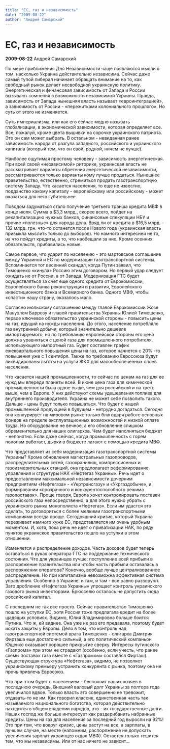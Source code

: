 ```yaml
---
title: "ЕС, газ и независимость"
date: "2009-08-22"
author: "Андрей Самарский"
---
```


# ЕС, газ и независимость

**2009-08-22** Андрей Самарский

По мере приближения Дня Независимости чаще появляются мысли о том, насколько Украина действительно независима. Сейчас даже самый тупой либерал начинает обращать внимание на то, как свободный рынок делает несвободной украинскую политику. Энергетическая и финансовая зависимость от Запада и России вызывают сомнения в возможности независимой Украины. Правда, зависимость от Запада нынешняя власть называет «евроинтеграцией», а зависимость от России - «пережитками колониального прошлого». Но суть от этого не изменяется.

Суть империализма, или как его сейчас модно называть - глобализации, в экономической зависимости, которая определяет все. Все, пожалуй, кроме цвета вышивки на сорочке украинского патриота. Это он сам может выбрать. В остальном - невиданная ранее зависимость народа от разгула западного, российского и украинского капитала (который тем, что он свой, родной, ничем не лучше).

Наиболее ощутимая простому человеку - зависимость энергетическая. При всей своей «независимой» риторике, украинская власть не рассматривает варианты обретения энергетической независимости, рассматриваются только варианты кому лучше продаться. Нынешнее правительство, естественно, стремиться продать газотранспортную систему Западу. Что касается населения, то еще не известно, подданство какому капиталу - европейскому или российскому - может оказаться для него губительнее.

Поводом задуматься стало получение третьего транша кредита МВФ в конце июля. Сумма в $3,3 млрд., скорее всего, пойдет на рекапитализацию нужных банков, финансовые спекуляции НБУ и прочие «полезные» для народа дела. Вряд ли от кредита в $16,5 млрд. - 132 млрд. грн. что-то останется после Нового года (украинская власть привыкла мыслить только до выборов). Но намного интересней не то, на что пойдут кредиты, а то, что наобещали за них. Кроме осенних обязательств, прибавились новые.

Самое первое, что ударит по населению - это мартовское соглашение между Украиной и ЕС по модернизации газотранспортной системы. Вспоминается тот весенний скандал, когда Путин заявил, что Тимошенко «кинула» Россию этим договором. Но первый удар следует ожидать не от России, а от Запада. Модернизация ГТС будет осуществляться за счет еще одного кредита от Еврокомиссии, Европейского банка реконструкции и развития, Европейского инвестиционного банка и Всемирного банка. Одного МВФ, чтобы «спасти» нашу страну, оказалось мало.

Согласно июльскому соглашению между главой Еврокомиссии Жозе Мануэлем Баррозу и главой правительства Украины Юлией Тимошенко, первое ключевое обязательство украинской стороны - повысить цены на газ, идущий на нужды населения. До этого, население потребляло газ внутренней добычи, который значительно дешевле импортируемого, но по требованию европейской стороны его цена должна уравняться с ценой газа для промышленного потребителя, использующего импортный газ. Будет составлен график ежеквартального повышения цены на газ, которое начнется с 20% -го повышения уже с 1 сентября. Также по требованию Евросоюза будут ликвидированы льготы на услуги ЖКХ для малообеспеченных слоев населения.

Что касается нашей промышленности, то сейчас по ценам на газ для ее нужд мы впереди планеты всей. В июне цена газа для химической промышленности была вдвое выше, чем для российской и на треть выше, чем в Европе. У них действуют схемы удешевления топлива для внутреннего производителя. Украина не может себе позволить такого. Дальше - цены будут только повышаться. Что будет с нашей промышленной продукцией в будущем - нетрудно догадаться. Сегодня она конкурирует на мировом рынке только благодаря работе основных фондов на пределе эксплуатационных возможностей и низкой оплате труда. Но оборудование не вечное, а его обновление слишком обременительно для наших олигархов. Чем будет наполняться бюджет - непонятно. Если даже сейчас, когда промышленность с горем пополам работает, дырки в бюджете латают с помощью кредита МВФ.

Что представляет из себя модернизация газотранспортной системы Украины? Кроме обновления магистральных газопроводов, распределительных сетей, газохранилищ, компрессионных и газоизмерительных станций, она предполагает реформирование управления и структуры НАК «Нефтегаз Украины». Речь идет о предоставлении максимальной независимости дочерним предприятиям «Нефтегаза» - «Укртрансгазу» и «Укргаздобыче», и формировании «прозрачного и конкурентоспособного режима газопоставок». Проще говоря, Европа хочет контролировать поставки российского газа непосредственно, а для этого нужно убрать с украинского рынка монополиста «Нефтегаз». Если им удастся это сделать, то договориться с более мелкими газотранспортными компаниями всегда проще. Сегодняшний кризис, который Украина переживает намного хуже ЕС, представляется им очень удобным моментом. И, хотя, пока речь не идет о приватизации НАК, по ряду пунктов украинское правительство пошло на уступки в этом отношении.

Изменяется и распределение доходов. Часть доходов будет теперь оставаться в руках оператора ГТС на поддержание технического состояния. Что для украинцев лучше: поступление всей прибыли в распоряжение правительства или чтобы часть прибыли оставалась в распоряжении оператора? Конечно, вообще лучше централизованное распределение. Но при капитализме невозможна эффективная система управления. Особенно в Украине: и там, и там - все равно разворуют. Зато дробление «Нефтегаза Украины» упрощает контроль украинского газового рынка инвесторами. Брюсселю осталось не допустить сюда российский капитал.

С последним не так все просто. Сейчас правительство Тимошенко пошло на уступки ЕС, хотя Россия тоже предлагала кредит на более щадящих условиях. Видимо, Юлия Владимировна больше боится Путина. Что ж, ей виднее. Она уже не раз его предавала, поэтому будет искать защиты у Европы. Дело в том, что контроль над газотранспортной системой врага Тимошенко - олигарха Дмитрия Фирташа еще достаточно сильный, а его политический компаньон Ющенко оказывает хорошее прикрытие сверху. Интересы путинского «Газпрома» при этом не страдают (особенно, если учесть, что ранее схемы поставок газа вместе с «Газпромом» составлял Фирташ). Существующая структура «Нефтегаза», видимо, не позволяет украинскому премьеру устранить конкурента с рынка, поэтому она не прочь привлечь Евросоюз.

Что при этом будет с населением - беспокоит наших хозяев в последнюю очередь. Внешний валовый долг Украины за полтора года увеличился вдвое. Только власть это совершенно не тревожит, отдавать-то не им. Как говорил классик, единственная часть так называемого национального богатства, которая действительно находится в общем владении народов, это - их государственные долги. Наших господ же больше интересует как раздерибанить набранные кредиты. Цены на газ для населения за последний год выросли на 92%! Это при том, что вокруг кризис, цены растут на все, а зарплаты, в лучшем случае, на месте (напомним, распоряжение не допускать увеличения зарплат украинцев отдал МВФ). Остается только тешится тем, что мы независимы. Или от нас ничего не зависит...